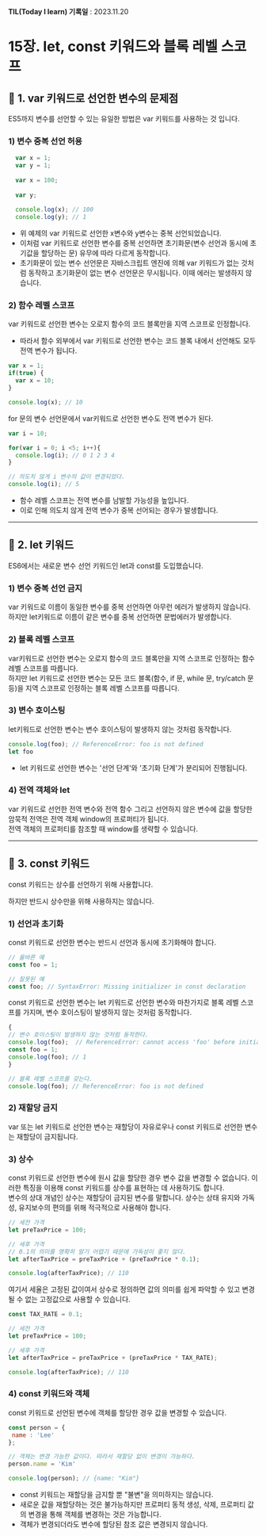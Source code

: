 **TIL(Today I learn) 기록일** : 2023.11.20

# 15장. let, const 키워드와 블록 레벨 스코프

## 🥎 1. var 키워드로 선언한 변수의 문제점

ES5까지 변수를 선언할 수 있는 유일한 방법은 var 키워드를 사용하는 것 입니다. 

### 1) 변수 중복 선언 허용

```js
  var x = 1;
  var y = 1;
  
  var x = 100;
  
  var y;
  
  console.log(x); // 100
  console.log(y); // 1
```
- 위 예제의 var 키워드로 선언한 x변수와 y변수는 중복 선언되었습니다.    
- 이처럼 var 키워드로 선언한 변수를 중복 선언하면 초기화문(변수 선언과 동시에 초기값을 할당하는 문) 유무에 따라 다르게 동작합니다.   
- 초기화문이 있는 변수 선언문은 자바스크립트 엔진에 의해 var 키워드가 없는 것처럼 동작하고 초기화문이 없는 변수 선언문은 무시됩니다. 이때 에러는 발생하지 않습니다.

### 2) 함수 레벨 스코프

var 키워드로 선언한 변수는 오로지 함수의 코드 블록만을 지역 스코프로 인정합니다.
  - 따라서 함수 외부에서 var 키워드로 선언한 변수는 코드 블록 내에서 선언해도 모두 전역 변수가 됩니다. 
```js
var x = 1;
if(true) {
  var x = 10;
}

console.log(x); // 10
```

for 문의 변수 선언문에서 var키워드로 선언한 변수도 전역 변수가 된다.

```js
var i = 10;

for(var i = 0; i <5; i++){
  console.log(i); // 0 1 2 3 4
}

// 의도치 않게 i 변수의 값이 변경되었다.
console.log(i); // 5
```

- 함수 레벨 스코프는 전역 변수를 남발할 가능성을 높입니다. 
- 이로 인해 의도치 않게 전역 변수가 중복 선어되는 경우가 발생합니다.

---

## 🥎 2. let 키워드

ES6에서는 새로운 변수 선언 키워드인 let과 const를 도입했습니다. 


### 1) 변수 중복 선언 금지
  var 키워드로 이름이 동일한 변수를 중복 선언하면 아무런 에러가 발생하지 않습니다. 
  하지만 let키워드로 이름이 같은 변수를 중복 선언하면 문법에러가 발생합니다.
  
### 2) 블록 레벨 스코프

  var키워드로 선언한 변수는 오로지 함수의 코드 블록만을 지역 스코프로 인정하는 함수 레벨 스코프를 따릅니다.   
  하지만 let 키워드로 선언한 변수는 모든 코드 블록(함수, if 문, while 문, try/catch 문 등)을 지역 스코프로 인정하는 블록 레벨 스코프를 따릅니다.  
  
### 3) 변수 호이스팅

let키워드로 선언한 변수는 변수 호이스팅이 발생하지 않는 것처럼 동작합니다.
  ```js
  console.log(foo); // ReferenceError: foo is not defined
  let foo
  ```
  
  - let 키워드로 선언한 변수는 '선언 단계'와 '초기화 단계'가 분리되어 진행됩니다.   

### 4) 전역 객체와 let 

var 키워드로 선언한 전역 변수와 전역 함수 그리고 선언하지 않은 변수에 값을 할당한 암묵적 전역은 전역 객체 window의 프로퍼티가 됩니다.      
    전역 객체의 프로퍼티를 참조할 때 window를 생략할 수 있습니다.
    
---



## 🥎 3. const 키워드   


const 키워드는 상수를 선언하기 위해 사용합니다.    

하지만 반드시 상수만을 위해 사용하지는 않습니다.    



 ### 1) 선언과 초기화
  const 키워드로 선언한 변수는 반드시 선언과 동시에 초기화해야 합니다.
  ```js
  // 올바른 예
  const foo = 1;
  
  // 잘못된 예
  const foo; // SyntaxError: Missing initializer in const declaration
  ```
  
const 키워드로 선언한 변수는 let 키워드로 선언한 변수와 마찬가지로 블록 레벨 스코프를 가지며, 변수 호이스팅이 발생하지 않는 것처럼 동작합니다.
  ```js
  {
  // 변수 호이스팅이 발생하지 않는 것처럼 동작한다.
  console.log(foo);  // ReferenceError: cannot access 'foo' before initialization
  const foo = 1;
  console.log(foo); // 1
  }
  
  // 블록 레벨 스코프를 갖는다.
  console.log(foo); // ReferenceError: foo is not defined
  ```
  
  ### 2) 재할당 금지
  
var 또는 let 키워드로 선언한 변수는 재할당이 자유로우나 const 키워드로 선언한 변수는 재할당이 금지됩니다.


  ### 3) 상수
  
  const 키워드로 선언한 변수에 원시 값을 할당한 경우 변수 값을 변경할 수 없습니다. 이러한 특징을 이용해 const 키워드를 상수를 표현하는 데 사용하기도 합니다.   
  변수의 상대 개념인 상수는 재할당이 금지된 변수를 말합니다. 상수는 상태 유지와 가독성, 유지보수의 편의를 위해 적극적으로 사용해야 합니다.   
  
  ```js
  // 세전 가격
  let preTaxPrice = 100;
  
  // 세후 가격
  // 0.1의 의미를 명확히 알기 어렵기 때문에 가독성이 좋지 않다.
  let afterTaxPrice = preTaxPrice + (preTaxPrice * 0.1);
  
  console.log(afterTaxPrice); // 110
  ```
  
여기서 세율은 고정된 값이여서 상수로 정의하면 값의 의미를 쉽게 파악할 수 있고 변경될 수 없는 고정값으로 사용할 수 있습니다.
 ```js
 const TAX_RATE = 0.1;
 
 // 세전 가격
 let preTaxPrice = 100;
 
 // 세후 가격
 let afterTaxPrice = preTaxPrice + (preTaxPrice * TAX_RATE);
 
 console.log(afterTaxPrice); // 110
 ```
 
 ### 4) const 키워드와 객체
 
const 키워드로 선언된 변수에 객체를 할당한 경우 값을 변경할 수 있습니다.
 ```js
 const person = {
  name : 'Lee'
 };
 
 // 객체는 변경 가능한 값이다. 따라서 재할당 없이 변경이 가능하다.
 person.name = 'Kim'
 
 console.log(person); // {name: "Kim"}
 ```
 - const 키워드는 재할당을 금지할 뿐 "불변"을 의미하지는 않습니다.
 - 새로운 값을 재할당하는 것은 불가능하지만 프로퍼티 동적 생성, 삭제, 프로퍼티 값의 변경을 통해 객체를 변경하는 것은 가능합니다.
 - 객체가 변경되더라도 변수에 할당된 참조 값은 변경되지 않습니다.
 
